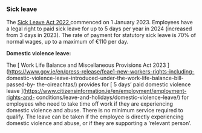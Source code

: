 ###  Sick leave

The [ Sick Leave Act 2022
](https://www.irishstatutebook.ie/eli/2022/act/24/enacted/en/html) commenced
on 1 January 2023. Employees have a legal right to paid sick leave for up to 5
days per year in 2024 (increased from 3 days in 2023). The rate of payment for
statutory sick leave is 70% of normal wages, up to a maximum of €110 per day.

**Domestic violence leave:**

The [ Work Life Balance and Miscellaneous Provisions Act 2023
](https://www.gov.ie/en/press-release/feae1-new-workers-rights-including-
domestic-violence-leave-introduced-under-the-work-life-balance-bill-passed-by-
the-oireachtas/) provides for [ 5 days’ paid domestic violence leave
](https://www.citizensinformation.ie/en/employment/employment-rights-and-
conditions/leave-and-holidays/domestic-violence-leave/) for employees who need
to take time off work if they are experiencing domestic violence and abuse.
There is no minimum service required to qualify. The leave can be taken if the
employee is directly experiencing domestic violence and abuse, or if they are
supporting a ‘relevant person’.
